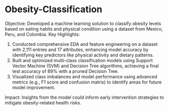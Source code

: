 # Obesity-Classification
Objective: Developed a machine learning solution to classify obesity levels based on eating habits and physical condition using a dataset from Mexico, Peru, and Colombia.
Key Highlights:

1) Conducted comprehensive EDA and feature engineering on a dataset with 2,111 entries and 17 attributes, enhancing model accuracy by identifying key predictors like physical activity and dietary patterns.
2) Built and optimized multi-class classification models using Support Vector Machine (SVM) and Decision Tree algorithms, achieving a final test accuracy of 89% with a pruned Decision Tree.
3) Visualized class imbalances and model performance using advanced metrics (e.g., F1 score and confusion matrix) to identify areas for future model improvement.
   
Impact: Insights from the model could inform early intervention strategies to mitigate obesity-related health risks.
